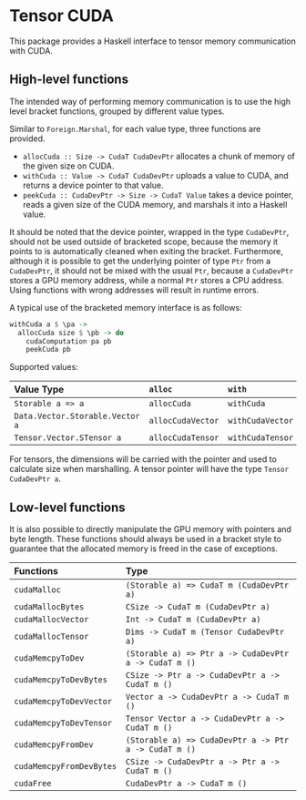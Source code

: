 # Tensor CUDA

This package provides a Haskell interface to tensor memory communication with CUDA.

## High-level functions

The intended way of performing memory communication is to use the high level bracket functions, grouped by different value types.

Similar to `Foreign.Marshal`, for each value type, three functions are provided.
- `allocCuda :: Size -> CudaT CudaDevPtr` allocates a chunk of memory of the given size on CUDA.
- `withCuda :: Value -> CudaT CudaDevPtr` uploads a value to CUDA, and returns a device pointer to that value.
- `peekCuda :: CudaDevPtr -> Size -> CudaT Value` takes a device pointer, reads a given size of the CUDA memory, and marshals it into a Haskell value.

It should be noted that the device pointer, wrapped in the type `CudaDevPtr`, should not be used outside of bracketed scope, because the memory it points to is automatically cleaned when exiting the bracket.
Furthermore, although it is possible to get the underlying pointer of type `Ptr` from a `CudaDevPtr`, it should not be mixed with the usual `Ptr`, because a `CudaDevPtr` stores a GPU memory address, while a normal `Ptr` stores a CPU address.
Using functions with wrong addresses will result in runtime errors.

A typical use of the bracketed memory interface is as follows:

```haskell
withCuda a $ \pa ->
  allocCuda size $ \pb -> do
    cudaComputation pa pb
    peekCuda pb
```

Supported values:

| Value Type | `alloc` | `with` | `peek` |
|:-----------|:--------|:-------|:-------|
| `Storable a => a` | `allocCuda` | `withCuda` | `peekCuda` |
| `Data.Vector.Storable.Vector a` | `allocCudaVector` | `withCudaVector` | `peekCudaVector` |
| `Tensor.Vector.STensor a` | `allocCudaTensor` | `withCudaTensor` | `peekCudaTensor` |

For tensors, the dimensions will be carried with the pointer and used to calculate size when marshalling.
A tensor pointer will have the type `Tensor CudaDevPtr a`.

## Low-level functions

It is also possible to directly manipulate the GPU memory with pointers and byte length.
These functions should always be used in a bracket style to guarantee that the allocated memory is freed in the case of exceptions.

| Functions | Type |
|:----------|:-----|
| `cudaMalloc` | `(Storable a) => CudaT m (CudaDevPtr a)` |
| `cudaMallocBytes` | `CSize -> CudaT m (CudaDevPtr a)` |
| `cudaMallocVector` | `Int -> CudaT m (CudaDevPtr a)` |
| `cudaMallocTensor` | `Dims -> CudaT m (Tensor CudaDevPtr a)` |
| `cudaMemcpyToDev` | `(Storable a) => Ptr a -> CudaDevPtr a -> CudaT m ()` |
| `cudaMemcpyToDevBytes` | `CSize -> Ptr a -> CudaDevPtr a -> CudaT m ()` |
| `cudaMemcpyToDevVector` | `Vector a -> CudaDevPtr a -> CudaT m ()` |
| `cudaMemcpyToDevTensor` | `Tensor Vector a -> CudaDevPtr a -> CudaT m ()` |
| `cudaMemcpyFromDev` | `(Storable a) => CudaDevPtr a -> Ptr a -> CudaT m ()` |
| `cudaMemcpyFromDevBytes` | `CSize -> CudaDevPtr a -> Ptr a -> CudaT m ()` |
| `cudaFree` | `CudaDevPtr a -> CudaT m ()` |

